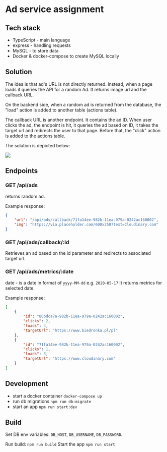 # Ad service assignment

## Tech stack
- TypeScript - main language
- express - handling requests
- MySQL - to store data
- Docker & docker-compose to create MySQL locally

## Solution

The idea is that ad's URL is not directly returned. Instead, when a page loads it queries the API for a random Ad. It returns image url and the callback URL. 

On the backend side, when a random ad is returned from the database, the "load" action is added to another table (actions table).

The callback URL is another endpoint. It contains the ad ID. When user clicks the ad, the endpoint is hit, it queries the ad based on ID, it takes the target url and redirects the user to that page. Before that, the "click" action is added to the actions table.

The solution is depicted below:

[![](https://mermaid.ink/img/eyJjb2RlIjoic2VxdWVuY2VEaWFncmFtXG4gICAgcGFydGljaXBhbnQgVyBhcyBXZWJzaXRlXG4gICAgcGFydGljaXBhbnQgQVBJIGFzIEFQSVxuICAgIHBhcnRpY2lwYW50IERCIGFzIE15U1FMXG5cbiAgICBXIC0-PitBUEk6IEdFVCAvYXBpL2Fkc1xuICAgIGFjdGl2YXRlIEFQSVxuICAgIFxuICAgIEFQSSAtPj4rREI6IGdldCByYW5kb20gYWRkXG4gICAgYWN0aXZhdGUgREJcbiAgICBEQiAtPj4tQVBJOiB7IGlkLCBpbWdVcmwgfVxuICAgIGRlYWN0aXZhdGUgREJcblxuICAgIEFQSSAtPj4rREI6IGluc2VydCBcImxvYWRcIiBhY3Rpb24gZm9yIGFkIGBpZGBcbiAgICBhY3RpdmF0ZSBEQlxuICAgIERCIC0-Pi1BUEk6IG9rXG4gICAgZGVhY3RpdmF0ZSBEQlxuXG4gICAgQVBJLT4-LVc6IHsgaW1nVXJsLCByZWRpcmVjdFVSTCB9XG4gICAgZGVhY3RpdmF0ZSBBUElcblxuICAgIFctPj4rVzogdXNlciBjbGlja3MgYW4gYWRcblxuICAgIFcgLT4-K0FQSTogR0VUIC9hcGkvYWRzL2NhbGxiYWNrLzppZCBcbiAgICBhY3RpdmF0ZSBBUElcbiAgICBBUEktPj4rREI6IGdldCBhZCBieSBgaWRgXG4gICAgYWN0aXZhdGUgREJcbiAgICBEQi0-Pi1BUEk6IHsgdGFyZ2V0VXJsIH1cbiAgICBkZWFjdGl2YXRlIERCXG4gICAgQVBJLT4-K0RCOiBpbnNlcnQgXCJjbGlja1wiIGFjdGlvbiBmb3IgYWQgYGlkYFxuICAgIGFjdGl2YXRlIERCXG4gICAgREItPj4tQVBJOiBva1xuICAgIGRlYWN0aXZhdGUgREJcblxuICAgIEFQSS0-Pi1XOiByZWRpcmVjdCB0byBgdGFyZ2V0VXJsYFxuICAgIGRlYWN0aXZhdGUgQVBJIiwibWVybWFpZCI6eyJ0aGVtZSI6ImRlZmF1bHQifSwidXBkYXRlRWRpdG9yIjpmYWxzZX0)](https://mermaid-js.github.io/mermaid-live-editor/#/edit/eyJjb2RlIjoic2VxdWVuY2VEaWFncmFtXG4gICAgcGFydGljaXBhbnQgVyBhcyBXZWJzaXRlXG4gICAgcGFydGljaXBhbnQgQVBJIGFzIEFQSVxuICAgIHBhcnRpY2lwYW50IERCIGFzIE15U1FMXG5cbiAgICBXIC0-PitBUEk6IEdFVCAvYXBpL2Fkc1xuICAgIGFjdGl2YXRlIEFQSVxuICAgIFxuICAgIEFQSSAtPj4rREI6IGdldCByYW5kb20gYWRkXG4gICAgYWN0aXZhdGUgREJcbiAgICBEQiAtPj4tQVBJOiB7IGlkLCBpbWdVcmwgfVxuICAgIGRlYWN0aXZhdGUgREJcblxuICAgIEFQSSAtPj4rREI6IGluc2VydCBcImxvYWRcIiBhY3Rpb24gZm9yIGFkIGBpZGBcbiAgICBhY3RpdmF0ZSBEQlxuICAgIERCIC0-Pi1BUEk6IG9rXG4gICAgZGVhY3RpdmF0ZSBEQlxuXG4gICAgQVBJLT4-LVc6IHsgaW1nVXJsLCByZWRpcmVjdFVSTCB9XG4gICAgZGVhY3RpdmF0ZSBBUElcblxuICAgIFctPj4rVzogdXNlciBjbGlja3MgYW4gYWRcblxuICAgIFcgLT4-K0FQSTogR0VUIC9hcGkvYWRzL2NhbGxiYWNrLzppZCBcbiAgICBhY3RpdmF0ZSBBUElcbiAgICBBUEktPj4rREI6IGdldCBhZCBieSBgaWRgXG4gICAgYWN0aXZhdGUgREJcbiAgICBEQi0-Pi1BUEk6IHsgdGFyZ2V0VXJsIH1cbiAgICBkZWFjdGl2YXRlIERCXG4gICAgQVBJLT4-K0RCOiBpbnNlcnQgXCJjbGlja1wiIGFjdGlvbiBmb3IgYWQgYGlkYFxuICAgIGFjdGl2YXRlIERCXG4gICAgREItPj4tQVBJOiBva1xuICAgIGRlYWN0aXZhdGUgREJcblxuICAgIEFQSS0-Pi1XOiByZWRpcmVjdCB0byBgdGFyZ2V0VXJsYFxuICAgIGRlYWN0aXZhdGUgQVBJIiwibWVybWFpZCI6eyJ0aGVtZSI6ImRlZmF1bHQifSwidXBkYXRlRWRpdG9yIjpmYWxzZX0)

## Endpoints

### GET /api/ads
returns random ad.

Example response:
```json
{
    "url": "/api/ads/callback/71fa14ee-982b-11ea-979a-0242ac160002",
    "img": "https://via.placeholder.com/600x250?text=Cloudinary.com"
}
```

### GET /api/ads/callback/:id
Retrieves an ad based on the id parameter and redirects to associated target url.

### GET /api/ads/metrics/:date
date - is a date in format of `yyyy-MM-dd` e.g. `2020-05-17`
It returns metrics for selected date.

Example response:
```json
[
    {
        "id": "80bdca7a-982b-11ea-979a-0242ac160002",
        "clicks": 2,
        "loads": 4,
        "targetUrl": "https://www.biedronka.pl/pl"
    },
    {
        "id": "71fa14ee-982b-11ea-979a-0242ac160002",
        "clicks": 1,
        "loads": 3,
        "targetUrl": "https://www.cloudinary.com"
    }
]
```

## Development

- start a docker container
`docker-compose up`
- run db migrations
`npm run db:migrate`
- start an app
`npm run start:dev`

## Build
Set DB env variables: `DB_HOST`, `DB_USERNAME`, `DB_PASSWORD`.

Run build: 
`npm run build`
Start the app
`npm run start`
